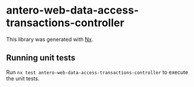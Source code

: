# antero-web-data-access-transactions-controller

This library was generated with [Nx](https://nx.dev).

## Running unit tests

Run `nx test antero-web-data-access-transactions-controller` to execute the unit tests.
